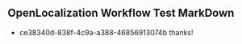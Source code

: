 ## OpenLocalization Workflow Test MarkDown
* ce38340d-838f-4c9a-a388-46856913074b thanks!

<!--HONumber=Jul16_HO4-->


